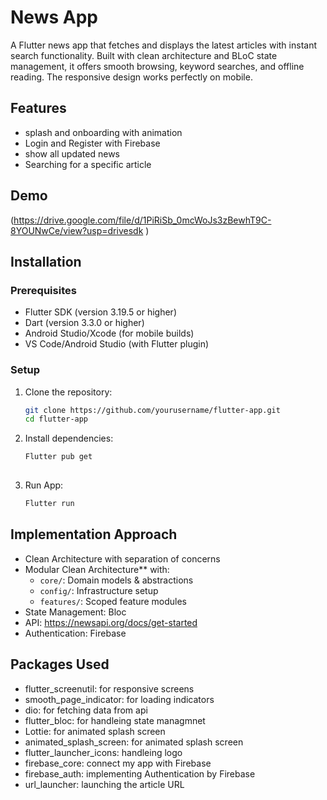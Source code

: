 # News App

A Flutter news app that fetches and displays the latest articles with instant search functionality. Built with clean architecture and BLoC state management, it offers smooth browsing, keyword searches, and offline reading. The responsive design works perfectly on mobile.

## Features

- splash and onboarding with animation 
- Login and Register with Firebase 
- show all updated news 
- Searching for a specific article 

## Demo

(https://drive.google.com/file/d/1PiRiSb_0mcWoJs3zBewhT9C-8YOUNwCe/view?usp=drivesdk )

## Installation

### Prerequisites

- Flutter SDK (version 3.19.5 or higher)
- Dart (version 3.3.0 or higher)
- Android Studio/Xcode (for mobile builds)
- VS Code/Android Studio (with Flutter plugin)

### Setup

1. Clone the repository:
   ```bash
   git clone https://github.com/yourusername/flutter-app.git
   cd flutter-app
   
2. Install dependencies:
   ```bash
   Flutter pub get
  

3. Run App:
   ```bash
   Flutter run


## Implementation Approach
 - Clean Architecture with separation of concerns
 - Modular Clean Architecture** with:  
   - `core/`: Domain models & abstractions  
   - `config/`: Infrastructure setup  
   - `features/`: Scoped feature modules  
 - State Management: Bloc
 - API: https://newsapi.org/docs/get-started
 - Authentication: Firebase

## Packages Used
  - flutter_screenutil: for responsive screens
  - smooth_page_indicator: for loading indicators
  - dio: for fetching data from api
  - flutter_bloc: for handleing state managmnet 
  - Lottie: for animated splash screen
  - animated_splash_screen: for animated splash screen
  - flutter_launcher_icons: handleing logo
  - firebase_core: connect my app with Firebase
  - firebase_auth: implementing Authentication by Firebase
  - url_launcher: launching the article URL

